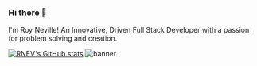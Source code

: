 ### Hi there 👋

I'm Roy Neville! An Innovative, Driven Full Stack Developer with a passion for problem solving and creation.

[![RNEV's GitHub stats](https://github-readme-stats.vercel.app/api?username=RNEV)](https://github.com/RNEV/github-readme-stats)
![banner](https://github.com/RNEV/RNEV/assets/82353436/6047bffa-8463-4592-b723-289f877a5794)
